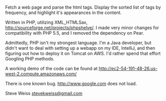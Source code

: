 Fetch a web page and parse the html tags.  Display the sorted list of tags by frequency, and highlight it's appearances in the content.

Written in PHP, utilizing XML_HTMLSax, http://sourceforge.net/projects/phpshelve/.  I made very minor changes for compatibility with
PHP 5.5, and I removed the dependency on Pear.

Admittedly, PHP isn't my strongest language.  I'm a Java developer, but didn't want to deal with setting up a webapp
on my IDE, IntelliJ, and then figuring out how to deploy it on Tomcat on AWS.  I'd rather spend that effort Googling PHP methods.

A working demo of the code can be found at http://ec2-54-191-48-26.us-west-2.compute.amazonaws.com/

There is one known bug.  http://www.google.com does not load.

Steve Weiss
stevekweiss@gmail.com